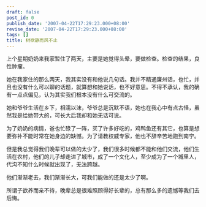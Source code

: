 ```yaml
---
draft: false
post_id: 0
publish_date: '2007-04-22T17:29:23.000+08:00'
revise_date: '2007-04-22T17:29:23.000+08:00'
tags: []
title: 树欲静而风不止
---
```


上个星期奶奶来我家暂住了两天，主要是她觉得头晕，要做检查。检查的结果，良性肿瘤。

她在我家住的那么两天，我其实没有和他说几句话。我并不精通廉州话，也忙，并且也没有什么可以聊的话题，就算想和她说话，也不好意思。不得不承认，我的确有一点点偏见，认为其实我们根本没有什么可交流的。

她和爷爷生活在乡下，相濡以沫，爷爷总是沉默不语，她也在我心中有点古怪，虽然我是给她带大的，可长大后我却和她无话可说。

为了奶奶的病情，爸也忙碌了一阵，买了许多好吃的，鸡鸭鱼还有其它，也算是想要弥补不能时常在她身边的缺憾。为了请教权威专家，他也不辞辛苦地跑到南宁。

但是我总觉得我们晚辈可以做的太少了，我们很多时候都不能和他们交流，他们生活在农村，他们的儿子却走进了城市，成了一个文化人，至少成为了一个城里人，代沟不知什么时候就出现了，无法跨越。

他们渐渐老去，我们渐渐长大，可我们能做的还是太少了啊。

所谓子欲养而亲不待，晚辈总是很难照顾得好长辈的，总有那么多的遗憾等我们去后悔。
